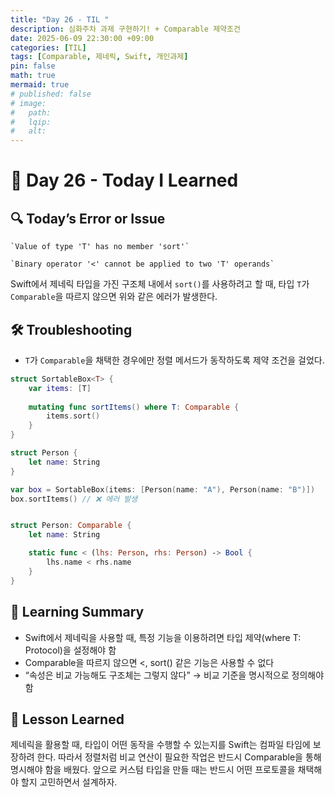 ```yaml
---
title: "Day 26 - TIL "
description: 심화주차 과제 구현하기! + Comparable 제약조건
date: 2025-06-09 22:30:00 +09:00
categories: [TIL]
tags: [Comparable, 제네릭, Swift, 개인과제]
pin: false
math: true
mermaid: true
# published: false
# image:
#   path:
#   lqip: 
#   alt: 
---
```


# 📘 Day 26 - Today I Learned

## 🔍 Today’s Error or Issue

``` 
`Value of type 'T' has no member 'sort'`

`Binary operator '<' cannot be applied to two 'T' operands`
```
Swift에서 제네릭 타입을 가진 구조체 내에서 `sort()`를 사용하려고 할 때, 타입 `T`가 `Comparable`을 따르지 않으면 위와 같은 에러가 발생한다.

## 🛠️ Troubleshooting

- `T`가 `Comparable`을 채택한 경우에만 정렬 메서드가 동작하도록 제약 조건을 걸었다.
  
```swift
struct SortableBox<T> {
    var items: [T]
    
    mutating func sortItems() where T: Comparable {
        items.sort()
    }
}

struct Person {
    let name: String
}

var box = SortableBox(items: [Person(name: "A"), Person(name: "B")])
box.sortItems() // ❌ 에러 발생


struct Person: Comparable {
    let name: String

    static func < (lhs: Person, rhs: Person) -> Bool {
        lhs.name < rhs.name
    }
}
```

## 📝 Learning Summary
- Swift에서 제네릭을 사용할 때, 특정 기능을 이용하려면 타입 제약(where T: Protocol)을 설정해야 함
- Comparable을 따르지 않으면 <, sort() 같은 기능은 사용할 수 없다
- “속성은 비교 가능해도 구조체는 그렇지 않다” → 비교 기준을 명시적으로 정의해야 함


## 📘 Lesson Learned
제네릭을 활용할 때, 타입이 어떤 동작을 수행할 수 있는지를 Swift는 컴파일 타임에 보장하려 한다. 따라서 정렬처럼 비교 연산이 필요한 작업은 반드시 Comparable을 통해 명시해야 함을 배웠다.
앞으로 커스텀 타입을 만들 때는 반드시 어떤 프로토콜을 채택해야 할지 고민하면서 설계하자.